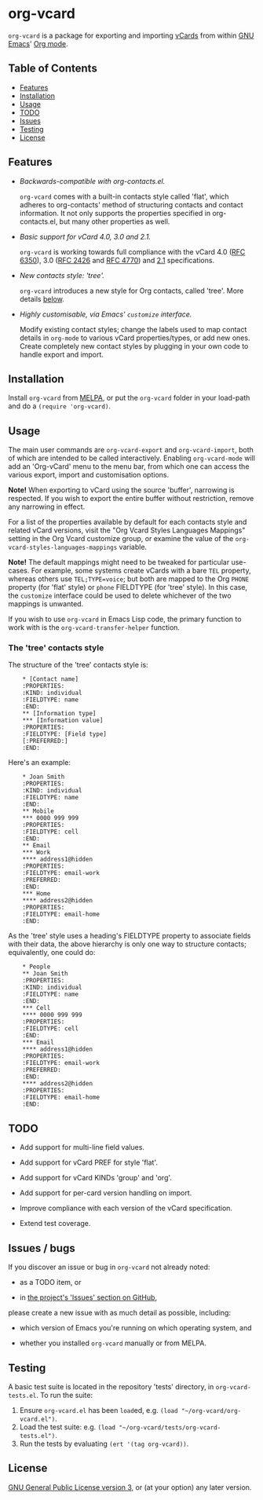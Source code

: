 # org-vcard

`org-vcard` is a package for exporting and importing [vCards](https://en.wikipedia.org/wiki/Vcard) from within [GNU Emacs](https://www.gnu.org/software/emacs/)' [Org mode](http://orgmode.org/).

## Table of Contents

- [Features](#features)
- [Installation](#installation)
- [Usage](#usage)
- [TODO](#todo)
- [Issues](#issues)
- [Testing](#testing)
- [License](#license)

## Features

* _Backwards-compatible with org-contacts.el._

    `org-vcard` comes with a built-in contacts style called 'flat', which adheres to org-contacts' method of structuring contacts and contact information. It not only supports the properties specified in org-contacts.el, but many other properties as well.

* _Basic support for vCard 4.0, 3.0 and 2.1._

    `org-vcard` is working towards full compliance with the vCard 4.0 ([RFC 6350](https://tools.ietf.org/html/rfc6350)), 3.0 ([RFC 2426](https://tools.ietf.org/html/rfc2426) and [RFC 4770](https://tools.ietf.org/html/rfc4770)) and [2.1](http://www.imc.org/pdi/vcard-21.txt) specifications.

* _New contacts style: 'tree'._

    `org-vcard` introduces a new style for Org contacts, called 'tree'. More details [below](#tree).

* _Highly customisable, via Emacs' `customize` interface._

    Modify existing contact styles; change the labels used to map contact details in `org-mode` to various vCard properties/types, or add new ones. Create completely new contact styles by plugging in your own code to handle export and import.

## Installation

Install `org-vcard` from [MELPA](http://melpa.milkbox.net/#/), or put the `org-vcard` folder in your load-path and do a `(require 'org-vcard)`.

## Usage

The main user commands are `org-vcard-export` and `org-vcard-import`, both of which are intended to be called interactively. Enabling `org-vcard-mode` will add an 'Org-vCard' menu to the menu bar, from which one can access the various export, import and customisation options.

**Note!** When exporting to vCard using the source 'buffer', narrowing is respected. If you wish to export the entire buffer without restriction, remove any narrowing in effect.

For a list of the properties available by default for each contacts style and related vCard versions, visit the "Org Vcard Styles Languages Mappings" setting in the Org Vcard customize group, or examine the value of the `org-vcard-styles-languages-mappings` variable.

**Note!** The default mappings might need to be tweaked for particular use-cases. For example, some systems create vCards with a bare `TEL` property, whereas others use `TEL;TYPE=voice`; but both are mapped to the Org `PHONE` property (for 'flat' style) or `phone` FIELDTYPE (for 'tree' style). In this case, the `customize` interface could be used to delete whichever of the two mappings is unwanted.

If you wish to use `org-vcard` in Emacs Lisp code, the primary function to work with is the `org-vcard-transfer-helper` function. 

<a name="tree"></a>

### The 'tree' contacts style

The structure of the 'tree' contacts style is:

```
    * [Contact name]
    :PROPERTIES:
    :KIND: individual
    :FIELDTYPE: name
    :END:
    ** [Information type]
    *** [Information value]
    :PROPERTIES:
    :FIELDTYPE: [Field type]
    [:PREFERRED:]
    :END:
```

Here's an example:

```
    * Joan Smith
    :PROPERTIES:
    :KIND: individual
    :FIELDTYPE: name
    :END:
    ** Mobile
    *** 0000 999 999
    :PROPERTIES:
    :FIELDTYPE: cell
    :END:
    ** Email
    *** Work
    **** address1@hidden
    :PROPERTIES:
    :FIELDTYPE: email-work
    :PREFERRED:
    :END:
    *** Home
    **** address2@hidden
    :PROPERTIES:
    :FIELDTYPE: email-home
    :END:
```

As the 'tree' style uses a heading's FIELDTYPE property to associate fields with their data, the above hierarchy is only one way to structure contacts; equivalently, one could do:

```
    * People
    ** Joan Smith
    :PROPERTIES:
    :KIND: individual
    :FIELDTYPE: name
    :END:
    *** Cell
    **** 0000 999 999
    :PROPERTIES:
    :FIELDTYPE: cell
    :END:
    *** Email
    **** address1@hidden
    :PROPERTIES:
    :FIELDTYPE: email-work
    :PREFERRED:
    :END:
    **** address2@hidden
    :PROPERTIES:
    :FIELDTYPE: email-home
    :END:
```

## TODO

* Add support for multi-line field values.

* Add support for vCard PREF for style 'flat'.

* Add support for vCard KINDs 'group' and 'org'.

* Add support for per-card version handling on import.

* Improve compliance with each version of the vCard specification.

* Extend test coverage.

<a name="issues"></a>

## Issues / bugs

If you discover an issue or bug in `org-vcard` not already noted:

* as a TODO item, or

* in [the project's 'Issues' section on GitHub](https://github.com/flexibeast/org-vcard/issues),

please create a new issue with as much detail as possible, including:

* which version of Emacs you're running on which operating system, and

* whether you installed `org-vcard` manually or from MELPA.

## Testing

A basic test suite is located in the repository 'tests' directory, in `org-vcard-tests.el`. To run the suite:

1. Ensure `org-vcard.el` has been `load`ed, e.g. `(load "~/org-vcard/org-vcard.el")`.
2. Load the test suite: e.g. `(load "~/org-vcard/tests/org-vcard-tests.el")`.
3. Run the tests by evaluating `(ert '(tag org-vcard))`.

## License

[GNU General Public License version 3](http://www.gnu.org/licenses/gpl.html), or (at your option) any later version.
